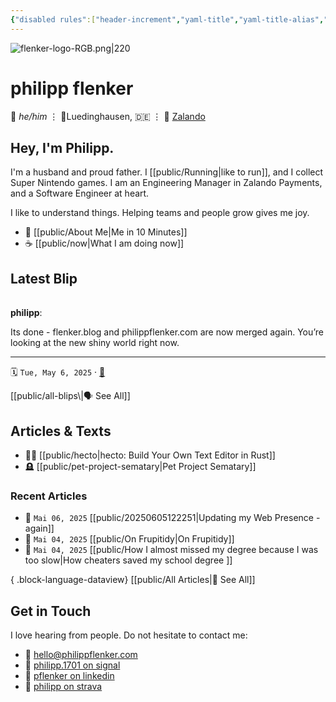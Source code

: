 ```yaml
---
{"disabled rules":["header-increment","yaml-title","yaml-title-alias","file-name-heading"],"title":"this is philipp","aliases":["philipp flenker"],"linter-yaml-title-alias":"philipp flenker","created-date":"2025-04-25T17:21:48","updated-date":"2025-05-05T22:22:48","dg-home":true,"dg-publish":true,"dg-pinned":false,"dg-path":"Index.md","permalink":"/index/","tags":["gardenEntry"],"dgPassFrontmatter":true,"created":"2025-04-25T17:21:48","updated":"2025-05-05T22:22:48"}
---
```


![flenker-logo-RGB.png|220](/img/user/attachments/flenker-logo-RGB.png)

# philipp flenker
💬 _he/him_ ⋮ 📍Luedinghausen, 🇩🇪 ⋮ 💼 [Zalando](https://engineering.zalando.com/)

## Hey, I'm Philipp.
I'm a husband and proud father. I [[public/Running\|like to run]], and I collect Super Nintendo games. I am an Engineering Manager in Zalando Payments, and a Software Engineer at heart.

I like to understand things. Helping teams and people grow gives me joy.

- 🪪 [[public/About Me\|Me in 10 Minutes]]
- ☕ [[public/now\|What I am doing now]]

## Latest Blip

<span><span><span alt="20250506075209 > ^blip" src="20250506075209#^blip" class="internal-embed markdown-embed inline-embed is-loaded"><div class="markdown-embed-title"></div><div class="markdown-preview-view markdown-rendered show-indentation-guide node-insert-event"><div data-callout-metadata="" data-callout-fold="" data-callout="summary" class="callout node-insert-event"><div class="callout-title" dir="auto"><div class="callout-icon"><svg width="16" height="16"></svg></div><div class="callout-title-inner"><strong>philipp</strong>:</div></div><div class="callout-content">
<p dir="auto">Its done - flenker.blog and philippflenker.com are now merged again. You’re looking at the new shiny world right now.</p>
<hr>
<p dir="auto">🗓️ <code>Tue, May 6, 2025</code> <span><span></span></span>  · <a data-tooltip-position="top" aria-label="public/blips/20250506075209" data-href="public/blips/20250506075209" href="public/blips/20250506075209" class="internal-link" target="_blank" rel="noopener nofollow">🔗</a></p>
</div></div></div></span></span></span>
[[public/all-blips\|🗣️ See All]]

## Articles & Texts
- 🧑‍💻 [[public/hecto\|hecto: Build Your Own Text Editor in Rust]]
- 🪦 [[public/pet-project-sematary\|Pet Project Sematary]]

### Recent Articles
- 📆 `Mai 06, 2025` [[public/20250605122251\|Updating my Web Presence - again]]
- 📆 `Mai 04, 2025` [[public/On Frupitidy\|On Frupitidy]]
- 📆 `Mai 04, 2025` [[public/How I almost missed my degree because I was too slow\|How cheaters saved my school degree ]]

{ .block-language-dataview}
[[public/All Articles\|📝 See All]]

## Get in Touch
I love hearing from people. Do not hesitate to contact me:
- 📧 [hello@philippflenker.com](mailto:hello@philippflenker.com)
- 🔐 [philipp.1701 on signal](https://signal.me/#eu/gs5cb8Xjs5Pqo2UFnMnBASqp936nLEPIhjKqPTJFxZZES2C9blBNQ4RWZycBUSLM)
- 👔 [pflenker on linkedin](https://de.linkedin.com/in/pflenker)
- 👟 [philipp on strava](https://www.strava.com/athletes/126345196)
